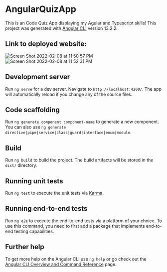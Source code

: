 # AngularQuizApp
This is an Code Quiz App displaying my Agular and Typescript skills!
This project was generated with [Angular CLI](https://github.com/angular/angular-cli) version 13.2.2.

## Link to deployed website:



![Screen Shot 2022-02-08 at 11 50 57 PM](https://user-images.githubusercontent.com/85590236/153124353-b4e24f39-b652-4ea1-a7ab-26953092ea8e.png)
![Screen Shot 2022-02-08 at 11 52 31 PM](https://user-images.githubusercontent.com/85590236/153124365-9d6425d6-627e-414c-86c9-fd36207aac3d.png)

## Development server

Run `ng serve` for a dev server. Navigate to `http://localhost:4200/`. The app will automatically reload if you change any of the source files.

## Code scaffolding

Run `ng generate component component-name` to generate a new component. You can also use `ng generate directive|pipe|service|class|guard|interface|enum|module`.

## Build

Run `ng build` to build the project. The build artifacts will be stored in the `dist/` directory.

## Running unit tests

Run `ng test` to execute the unit tests via [Karma](https://karma-runner.github.io).

## Running end-to-end tests

Run `ng e2e` to execute the end-to-end tests via a platform of your choice. To use this command, you need to first add a package that implements end-to-end testing capabilities.

## Further help

To get more help on the Angular CLI use `ng help` or go check out the [Angular CLI Overview and Command Reference](https://angular.io/cli) page.
